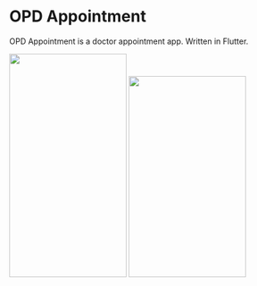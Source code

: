 # OPD Appointment

OPD Appointment is a doctor appointment app. Written in Flutter. 

<img src="https://user-images.githubusercontent.com/74703957/203700490-1d4e6356-2796-4fcb-8ee8-64ff0ca65daf.jpeg" width="210" height="400" />  <img src="https://user-images.githubusercontent.com/74703957/203700498-3bf06a8b-90f3-4673-8fd5-d315727acf17.jpeg" width="210" height="360" /> 


